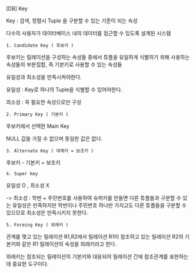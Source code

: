 [DB] Key

Key : 검색, 정렬시 Tuple 을 구분할 수 있는 기준이 되는 속성



다수의 사용자가 데이터베이스 내의 데이터를 접근할 수 있도록 설계된 시스템

    1. Candidate Key ( 후보키 )

후보키는 릴레이션을 구성하는 속성들 중에서 튜플을 유일하게 식별하기 위해 사용하는 속성들의 부분집합, 즉 기본키로 사용할 수 있는 속성들

유일성과 최소성을 만족시켜야한다.

유일성 : Key로 하나의 Tuple을 식별할 수 있어야한다.

최소성 : 꼭 필요한 속성으로만 구성

    2. Primary Key ( 기본키 )

후보키에서 선택한 Main Key

NULL 값을 가질 수 없으며 동일한 값은 없다.

    3. Alternate Key ( 대체키 = 보조키 )

후보키 - 기본키 = 보조키

    4. Super key

유일성 O , 최소성 X

-> 최소성 : 학번 + 주민번호를 사용하여 슈퍼키를 만들면 다른 튜플들과 구분할 수 있는 유일성은 만족하지만 학번이나 주민번호 하나만 가지고도 다른 튜플들을 구분할 수 있으므로 최소성은 만족시키지 못한다.

    5. Foreing Key ( 외래키 )

관계를 맺고 있는 릴레이션 R1,R2에서 릴레이션 R1이 참조하고 있는 릴레이션 R2의 기본키와 같은 R1 릴레이션의 속성을 외래키라고 한다.

외래키는 참조되는 릴레이션의 기본키와 대응되어 릴레이션 간에 참조관계를 표현하는데 중요한 도구이다.
